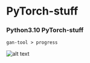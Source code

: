 # PyTorch-stuff
### Python3.10 PyTorch-stuff

```
gan-tool > progress
```
![alt text](https://github.com/leftside97/PyTorch-stuff/blob/main/Figure_1.png)
